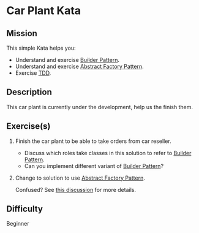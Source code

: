 # Car Plant Kata

## Mission

This simple Kata helps you:
* Understand and exercise [Builder Pattern][builder-pattern].
* Understand and exercise [Abstract Factory Pattern][abstract-factory-pattern].
* Exercise [TDD](https://en.wikipedia.org/wiki/Test-driven_development).

## Description

This car plant is currently under the development, help us the finish them. 

## Exercise(s)
1. Finish the car plant to be able to take orders from car reseller.
    * Discuss which roles take classes in this solution to refer to [Builder Pattern][builder-pattern].
    * Can you implement different variant of [Builder Pattern][builder-pattern]?
2. Change to solution to use [Abstract Factory Pattern][abstract-factory-pattern].

    Confused? See [this discussion](http://stackoverflow.com/questions/757743/what-is-the-difference-between-builder-design-pattern-and-factory-design-pattern) for more details.

## Difficulty

Beginner

[builder-pattern]: (https://en.wikipedia.org/wiki/Builder_pattern)
[abstract-factory-pattern]: (https://en.wikipedia.org/wiki/Abstract_factory_pattern)
